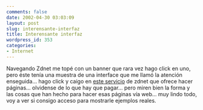 ```yaml
---
comments: false
date: 2002-04-30 03:03:09
layout: post
slug: interensante-interfaz
title: Interensante interfaz
wordpress_id: 353
categories:
- Internet
---
```


Navegando Zdnet me topé con un banner que rara vez hago click en uno, pero éste tenía una muestra de una interface que me llamó la atención enseguida… hago click y caigo en [este servicio](http://cma.zdnet.com/texis/sitebuilder/zlb2.html) de zdnet que ofrece hacer páginas… olvidense de lo que hay que pagar… pero miren bien la forma y las cosas que han hecho para hacer esas páginas vía web… muy lindo todo, voy a ver si consigo acceso para mostrarle ejemplos reales.




 
